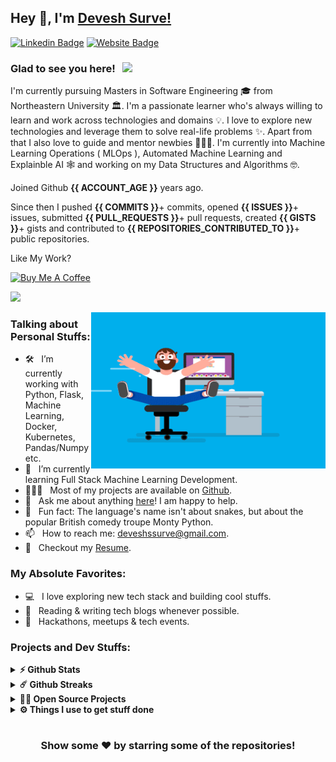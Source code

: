 ## Hey 👋, I'm [Devesh Surve!](https://github.com/deveshcode/)

[![Linkedin Badge](https://img.shields.io/badge/-LinkedIn-0e76a8?style=flat-square&logo=Linkedin&logoColor=white)](https://www.linkedin.com/in/deveshsurve/)
[![Website Badge](https://img.shields.io/badge/Website-3b5998?style=flat-square&logo=google-chrome&logoColor=white)](https://deveshcode.github.io/portfolio)

### Glad to see you here! &nbsp; ![](https://visitor-badge.glitch.me/badge?page_id=deveshcode.deveshcode&style=flat-square&color=0088cc)

I'm currently pursuing Masters in Software Engineering 🎓 from Northeastern University 🏛. I'm a passionate learner who's always willing to learn and work across technologies and domains 💡. I love to explore new technologies and leverage them to solve real-life problems ✨. Apart from that I also love to guide and mentor newbies 👨🏻‍💻. I'm currently into Machine Learning Operations ( MLOps ), Automated Machine Learning and Explainble AI 🕸️ and working on my Data Structures and Algorithms 🤓.

Joined Github **{{ ACCOUNT_AGE }}** years ago.

Since then I pushed **{{ COMMITS }}**+ commits, opened **{{ ISSUES }}**+ issues, submitted **{{ PULL_REQUESTS }}**+ pull requests, created **{{ GISTS }}**+ gists and contributed to **{{ REPOSITORIES_CONTRIBUTED_TO }}**+ public repositories.

Like My Work?

<a href="https://www.buymeacoffee.com/deveshssur1" target="_blank"><img src="https://cdn.buymeacoffee.com/buttons/v2/default-yellow.png" alt="Buy Me A Coffee" height="60px" width="217px" ></a>

[![](https://gitwar.herokuapp.com/badge?username=deveshcode&label=Gitwar%20Profile%20Score&style=for-the-badge&color=0088cc)](https://gitwar.herokuapp.com/)

<img align="right" height="250" width="375" alt="" src="https://raw.githubusercontent.com/deveshcode/deveshcode/master/gifs/coder.gif" />

### Talking about Personal Stuffs:

- 🛠 &nbsp; I’m currently working with Python, Flask, Machine Learning, <br /> Docker, Kubernetes, Pandas/Numpy etc.
- 🚀 &nbsp; I’m currently learning Full Stack Machine Learning Development.
- 👨🏻‍💻 &nbsp; Most of my projects are available on [Github](https://github.com/deveshcode).
- 💬 &nbsp; Ask me about anything [here](https://github.com/deveshcode/deveshcode/issues/2)! I am happy to help.
- 👾 &nbsp; Fun fact: The language's name isn't about snakes, but about the popular British comedy troupe Monty Python.
- 📫 &nbsp; How to reach me: deveshssurve@gmail.com.
- 📝 &nbsp; Checkout my [Resume](https://github.com/deveshcode/deveshcode/blob/master/resume.pdf).

### My Absolute Favorites:

- 💻 &nbsp; I love exploring new tech stack and building cool stuffs.
- 📰 &nbsp; Reading & writing tech blogs whenever possible.
- 🍕 &nbsp; Hackathons, meetups & tech events.

<!--
<code><img height="25" src="https://raw.githubusercontent.com/github/explore/80688e429a7d4ef2fca1e82350fe8e3517d3494d/topics/sass/sass.png" alt="sass"></code>
-->

### Projects and Dev Stuffs:

<details>	
  <summary><b>⚡ Github Stats</b></summary>

  <br />
  <img height="180em" src="https://github-readme-stats.vercel.app/api?username=deveshcode&show_icons=true&hide_border=true&&count_private=true&include_all_commits=true" />
  <img height="180em" src="https://github-readme-stats.vercel.app/api/top-langs/?username=deveshcode&exclude_repo=KNN-Image-Classification&show_icons=true&hide_border=true&layout=compact&langs_count=8"/>
</details>

<details>	
  <summary><b>☄️ Github Streaks</b></summary>

  <br />
  <img height="180em" src="https://github-readme-streak-stats.herokuapp.com/?user=deveshcode&hide_border=true" />
</details>

<details>
  <summary><b>🧑‍🚀 Open Source Projects</b></summary>

  <br />
  <table>
    <thead align="center">
      <tr border: none;>
        <td><b>💻 Projects</b></td>
        <td><b>🌟 Stars</b></td>
        <td><b>🍴 Forks</b></td>
        <td><b>🐛 Issues</b></td>
        <td><b>🔔 Pull Requests</b></td>
        <td><b>👨‍💻 Language</b></td>
      </tr>
    </thead>
    <tbody>
      <tr>
	      <td><a href="https://github.com/deveshcode/howdoilook"><b>💸 How Do I Look ? </b></a></td>
        <td><img alt="Stars" src="https://img.shields.io/github/stars/deveshcode/howdoilook?style=flat-square&labelColor=343b41"/></td>
        <td><img alt="Forks" src="https://img.shields.io/github/forks/deveshcode/howdoilook?style=flat-square&labelColor=343b41"/></td>
        <td><img alt="Issues" src="https://img.shields.io/github/issues/deveshcode/howdoilook?style=flat-square"/></td>
        <td><img alt="Pull Requests" src="https://img.shields.io/github/issues-pr/deveshcode/howdoilook?style=flat-square"/></td>
        <td><img alt="Language" src="https://img.shields.io/github/languages/top/deveshcode/howdoilook?label=javascript&style=flat-square"/></td>
      </tr>
      <tr>
	      <td><a href="https://github.com/deveshcode/artistlyricgenerator"><b>👨🏻‍💻 Artist Lyric Generator</b></a></td>
        <td><img alt="Stars" src="https://img.shields.io/github/stars/deveshcode/artistlyricgenerator?style=flat-square&labelColor=343b41"/></td>
        <td><img alt="Forks" src="https://img.shields.io/github/forks/deveshcode/artistlyricgenerator?style=flat-square&labelColor=343b41"/></td>
        <td><img alt="Issues" src="https://img.shields.io/github/issues/deveshcode/artistlyricgenerator?style=flat-square"/></td>
        <td><img alt="Pull Requests" src="https://img.shields.io/github/issues-pr/deveshcode/artistlyricgenerator?style=flat-square"/></td>
        <td><img alt="Language" src="https://img.shields.io/github/languages/top/deveshcode/artistlyricgenerator?style=flat-square"/></td> 
      </tr>
      <tr>
	      <td><a href="https://github.com/deveshcode/deveshcode"><b>🤓 Devesh Code</b></a></td>
        <td><img alt="Stars" src="https://img.shields.io/github/stars/deveshcode/deveshcode?style=flat-square&labelColor=343b41"/></td>
        <td><img alt="Forks" src="https://img.shields.io/github/forks/deveshcode/deveshcode?style=flat-square&labelColor=343b41"/></td>
        <td><img alt="Issues" src="https://img.shields.io/github/issues/deveshcode/deveshcode?style=flat-square"/></td>
        <td><img alt="Pull Requests" src="https://img.shields.io/github/issues-pr/deveshcode/deveshcode?style=flat-square"/></td>
        <td><img alt="Language" src="https://img.shields.io/badge/markdown-100%25-blue?style=flat-square"/></td> 
      </tr>
    </tbody>
  </table>
  <br />
</details>
 
<details>	
  <br />
  <summary><b>⚙️ Things I use to get stuff done</b></summary>
  	<ul>
  	    <li><b>OS:</b> macOS Monterey</li>
	    <li><b>Laptop: </b> Macbook Air M1 (2020) </li>
  	    <li><b>Browser: </b> Chrome</li>
	    <li><b>Terminal: </b> Terminal</li>
	    <li><b>Code Editor:</b> VSCode, PyCharm</li>
	    <li><b>To Stay Updated:</b> Medium and Linkedin.</li>
	    <br />
	⚛️ Checkout My Medium <a href="https://deveshsurve.medium.com/">Here</a>.
	</ul>	
</details>

#

<div align="center">

### Show some ❤️ by starring some of the repositories!

</div>
